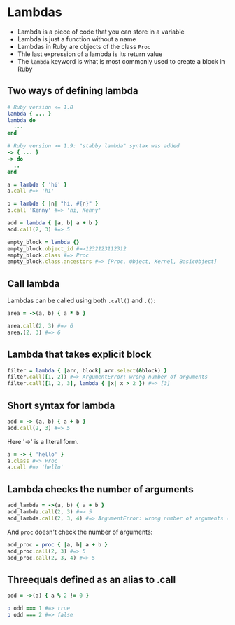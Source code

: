 # Lambdas

- Lambda is a piece of code that you can store in a variable
- Lambda is just a function without a name
- Lambdas in Ruby are objects of the class `Proc`
- Thle last expression of a lambda is its return value
- The `lambda` keyword is what is most commonly used to create a block in Ruby

## Two ways of defining lambda

```ruby
# Ruby version <= 1.8
lambda { ... }
lambda do
  ...
end

# Ruby version >= 1.9: "stabby lambda" syntax was added
-> { ... }
-> do
  ..
end
```

```ruby
a = lambda { 'hi' }
a.call #=> 'hi'

b = lambda { |n| "hi, #{n}" }
b.call 'Kenny' #=> 'hi, Kenny'

add = lambda { |a, b| a + b }
add.call(2, 3) #=> 5

empty_block = lambda {}
empty_block.object_id #=>1232123112312
empty_block.class #=> Proc
empty_block.class.ancestors #=> [Proc, Object, Kernel, BasicObject]
```

## Call lambda

Lambdas can be called using both `.call()` and `.()`:

```ruby
area = ->(a, b) { a * b }

area.call(2, 3) #=> 6
area.(2, 3) #=> 6
```

## Lambda that takes explicit block

```ruby
filter = lambda { |arr, block| arr.select(&block) }
filter.call([1, 2]) #=> ArgumentError: wrong number of arguments
filter.call([1, 2, 3], lambda { |x| x > 2 }) #=> [3]
```

## Short syntax for lambda

```ruby
add = -> (a, b) { a + b }
add.call(2, 3) #=> 5
```

Here '->' is a literal form.

```ruby
a = -> { 'hello' }
a.class #=> Proc
a.call #=> 'hello'
```

## Lambda checks the number of arguments

```ruby
add_lambda = ->(a, b) { a + b }
add_lambda.call(2, 3) #=> 5
add_lambda.call(2, 3, 4) #=> ArgumentError: wrong number of arguments (given 3, expected 2)
```

And `proc` doesn't check the number of arguments:

```ruby
add_proc = proc { |a, b| a + b }
add_proc.call(2, 3) #=> 5
add_proc.call(2, 3, 4) #=> 5
```

## Threequals defined as an alias to .call

```ruby
odd = ->(a) { a % 2 != 0 }

p odd === 1 #=> true
p odd === 2 #=> false
```
